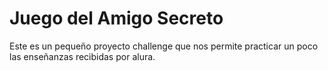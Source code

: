 <H1>Juego del Amigo Secreto</H1>

Este es un pequeño proyecto challenge que nos permite practicar un poco las enseñanzas recibidas por alura.
